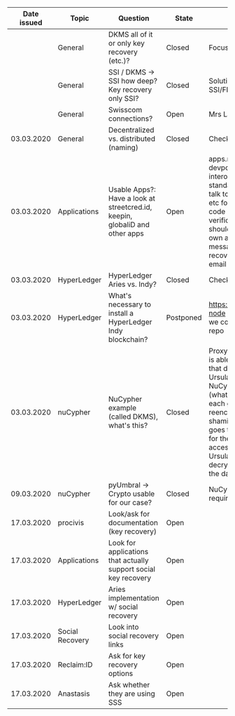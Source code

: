 | Date issued  | Topic | Question | State | (Current) Solution | Next meeting |
| :-----------: | ------------- | --------------------- | ------- | ---------------------- | :---------: |
| | General | DKMS all of it or only key recovery (etc.)?  | Closed | Focus key recovery | |
| | General | SSI / DKMS -> SSI how deep? Key recovery only SSI? | Closed | Solution has to be usable for SSI/FIDO | |
| | General | Swisscom connections? | Open | Mrs Laube will check for connections | x |
| 03.03.2020 | General | Decentralized vs. distributed (naming) | Closed  | Check glossary | |
| 03.03.2020 | Applications | Usable Apps?: Have a look at streetcred.id, keepin, globaliD and other apps | Open | apps.md & Look into streetcred devportal. -> wallet is completely interoperable with aries protocol standard. devportal is easy way to talk to their API to issue credentials etc for aries wallets without writing code (connections, credentials, verifications, organizations..). wallet should be great tool for developing own applications with detailed error messages etc. Nothing for key recovery on the devportal -> wrote email| |
| 03.03.2020 | HyperLedger | HyperLedger Aries vs. Indy? | Closed | Check glossary | |
| 03.03.2020 | HyperLedger | What's necessary to install a HyperLedger Indy blockchain? | Postponed | https://github.com/hyperledger/indy-node -> As soon as we have the VMs, we could try How-Tos found in this repo| |
| 03.03.2020 | nuCypher | NuCypher example (called DKMS), what's this? | Closed | Proxy Re-Encryption: Basically, Alice is able to encrypt her data, then let that data be "proxy-reencrypted" by Ursula (untrusted 3rd party) or in NuCyphers case multiple Ursulas (what makes it a **D**KMS). The Ursulas each get a fragment of the reencryption key (sharding similair to shamir secret sharing). Bob then goes to each of the Ursulas and asks for the data. If Alice granted Bob access, Bob needs to find M of N Ursulas to get the data which is decryptable by him. In the process, the data is never decrypted. | |
| 09.03.2020 | nuCypher | pyUmbral -> Crypto usable for our case? | Closed | NuCypher does not meet our requirements |  |
| 17.03.2020 | procivis | Look/ask for documentation (key recovery) | Open | |  |
| 17.03.2020 | Applications | Look for applications that actually support social key recovery | Open | | |
| 17.03.2020 | HyperLedger | Aries implementation w/ social recovery | Open | | |
| 17.03.2020 | Social Recovery | Look into social recovery links | Open | | |
| 17.03.2020 | Reclaim:ID | Ask for key recovery options | Open |||
| 17.03.2020 | Anastasis | Ask whether they are using SSS | Open |||
